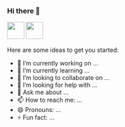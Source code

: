 ### Hi there 👋

<img src="https://cdn.jsdelivr.net/npm/programming-languages-logos/src/php/php.png" height="40">
<img src="https://devicons.github.io/devicon/devicon.git/icons/angularjs/angularjs-original.svg" height="40"/>

Here are some ideas to get you started:

- 🔭 I’m currently working on ...
- 🌱 I’m currently learning ...
- 👯 I’m looking to collaborate on ...
- 🤔 I’m looking for help with ...
- 💬 Ask me about ...
- 📫 How to reach me: ...
- 😄 Pronouns: ...
- ⚡ Fun fact: ...

